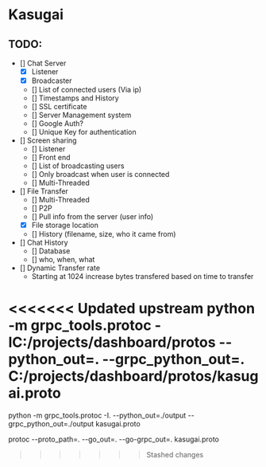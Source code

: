 # Kasugai

## TODO:

- [] Chat Server
    - [X] Listener
    - [X] Broadcaster
    - [] List of connected users (Via ip)
    - [] Timestamps and History
    - [] SSL certificate
    - [] Server Management system
    - [] Google Auth?
    - [] Unique Key for authentication
- [] Screen sharing
    - [] Listener
    - [] Front end
    - [] List  of broadcasting users
    - [] Only broadcast when user is connected
    - [] Multi-Threaded
- [] File Transfer
    - [] Multi-Threaded
    - [] P2P 
    - [] Pull info from the server (user info)
    - [X] File storage location
    - [] History (filename, size, who it came from)
- [] Chat History
    - [] Database
    - [] who, when, what
- [] Dynamic Transfer rate
    - Starting at 1024 increase bytes transfered based on time to transfer

<<<<<<< Updated upstream
python -m grpc_tools.protoc -IC:/projects/dashboard/protos --python_out=. --grpc_python_out=. C:/projects/dashboard/protos/kasugai.proto
=======
python -m grpc_tools.protoc -I. --python_out=./output --grpc_python_out=./output kasugai.proto


protoc --proto_path=. --go_out=. --go-grpc_out=. kasugai.proto
>>>>>>> Stashed changes
